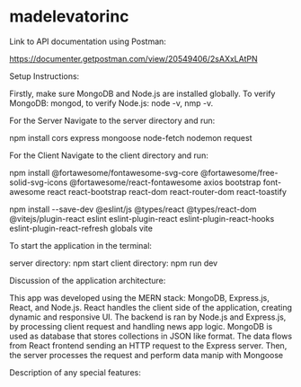 # madelevatorinc

Link to API documentation using Postman:

https://documenter.getpostman.com/view/20549406/2sAXxLAtPN

Setup Instructions:

Firstly, make sure MongoDB and Node.js are installed globally.
To verify MongoDB: mongod, to verify Node.js: node -v, nmp -v.

For the Server
Navigate to the server directory and run:

npm install cors express mongoose node-fetch nodemon request

For the Client
Navigate to the client directory and run:

npm install @fortawesome/fontawesome-svg-core @fortawesome/free-solid-svg-icons @fortawesome/react-fontawesome axios bootstrap font-awesome react react-bootstrap react-dom react-router-dom react-toastify

npm install --save-dev @eslint/js @types/react @types/react-dom @vitejs/plugin-react eslint eslint-plugin-react eslint-plugin-react-hooks eslint-plugin-react-refresh globals vite

To start the application in the terminal:

server directory: npm start
client directory: npm run dev

Discussion of the application architecture:

This app was developed using the MERN stack: MongoDB, Express.js, React, and Node.js. React handles the client side of the application,
creating dynamic and responsive UI. The backend is ran by Node.js and Express.js, by processing client request and handling news app logic.
MongoDB is used as database that stores collections in JSON like format. The data flows from React frontend sending an HTTP request to the 
Express server. Then, the server processes the request and perform data manip with Mongoose  


Description of any special features:
